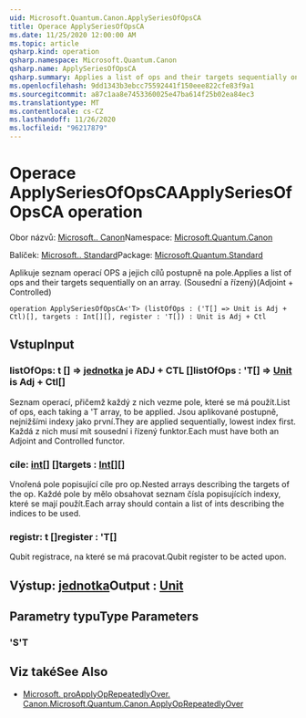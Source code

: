 ```yaml
---
uid: Microsoft.Quantum.Canon.ApplySeriesOfOpsCA
title: Operace ApplySeriesOfOpsCA
ms.date: 11/25/2020 12:00:00 AM
ms.topic: article
qsharp.kind: operation
qsharp.namespace: Microsoft.Quantum.Canon
qsharp.name: ApplySeriesOfOpsCA
qsharp.summary: Applies a list of ops and their targets sequentially on an array. (Adjoint + Controlled)
ms.openlocfilehash: 9dd1343b3ebcc75592441f150eee822cfe83f9a1
ms.sourcegitcommit: a87c1aa8e7453360025e47ba614f25b02ea84ec3
ms.translationtype: MT
ms.contentlocale: cs-CZ
ms.lasthandoff: 11/26/2020
ms.locfileid: "96217879"
---
```

# <a name="applyseriesofopsca-operation"></a><span data-ttu-id="c8da8-102">Operace ApplySeriesOfOpsCA</span><span class="sxs-lookup"><span data-stu-id="c8da8-102">ApplySeriesOfOpsCA operation</span></span>

<span data-ttu-id="c8da8-103">Obor názvů: [Microsoft.. Canon](xref:Microsoft.Quantum.Canon)</span><span class="sxs-lookup"><span data-stu-id="c8da8-103">Namespace: [Microsoft.Quantum.Canon](xref:Microsoft.Quantum.Canon)</span></span>

<span data-ttu-id="c8da8-104">Balíček: [Microsoft.. Standard](https://nuget.org/packages/Microsoft.Quantum.Standard)</span><span class="sxs-lookup"><span data-stu-id="c8da8-104">Package: [Microsoft.Quantum.Standard](https://nuget.org/packages/Microsoft.Quantum.Standard)</span></span>


<span data-ttu-id="c8da8-105">Aplikuje seznam operací OPS a jejich cílů postupně na pole.</span><span class="sxs-lookup"><span data-stu-id="c8da8-105">Applies a list of ops and their targets sequentially on an array.</span></span> <span data-ttu-id="c8da8-106">(Sousední a řízený)</span><span class="sxs-lookup"><span data-stu-id="c8da8-106">(Adjoint + Controlled)</span></span>

```qsharp
operation ApplySeriesOfOpsCA<'T> (listOfOps : ('T[] => Unit is Adj + Ctl)[], targets : Int[][], register : 'T[]) : Unit is Adj + Ctl
```


## <a name="input"></a><span data-ttu-id="c8da8-107">Vstup</span><span class="sxs-lookup"><span data-stu-id="c8da8-107">Input</span></span>

### <a name="listofops--t--unit--is-adj--ctl"></a><span data-ttu-id="c8da8-108">listOfOps: t [] => [jednotka](xref:microsoft.quantum.lang-ref.unit)  je ADJ + CTL []</span><span class="sxs-lookup"><span data-stu-id="c8da8-108">listOfOps : 'T[] => [Unit](xref:microsoft.quantum.lang-ref.unit)  is Adj + Ctl[]</span></span>

<span data-ttu-id="c8da8-109">Seznam operací, přičemž každý z nich vezme pole, které se má použít.</span><span class="sxs-lookup"><span data-stu-id="c8da8-109">List of ops, each taking a 'T array, to be applied.</span></span> <span data-ttu-id="c8da8-110">Jsou aplikované postupně, nejnižšími indexy jako první.</span><span class="sxs-lookup"><span data-stu-id="c8da8-110">They are applied sequentially, lowest index first.</span></span>
<span data-ttu-id="c8da8-111">Každá z nich musí mít sousední i řízený funktor.</span><span class="sxs-lookup"><span data-stu-id="c8da8-111">Each must have both an Adjoint and Controlled functor.</span></span>


### <a name="targets--int"></a><span data-ttu-id="c8da8-112">cíle: [int](xref:microsoft.quantum.lang-ref.int)[] []</span><span class="sxs-lookup"><span data-stu-id="c8da8-112">targets : [Int](xref:microsoft.quantum.lang-ref.int)[][]</span></span>

<span data-ttu-id="c8da8-113">Vnořená pole popisující cíle pro op.</span><span class="sxs-lookup"><span data-stu-id="c8da8-113">Nested arrays describing the targets of the op.</span></span> <span data-ttu-id="c8da8-114">Každé pole by mělo obsahovat seznam čísla popisujících indexy, které se mají použít.</span><span class="sxs-lookup"><span data-stu-id="c8da8-114">Each array should contain a list of ints describing the indices to be used.</span></span>


### <a name="register--t"></a><span data-ttu-id="c8da8-115">registr: t []</span><span class="sxs-lookup"><span data-stu-id="c8da8-115">register : 'T[]</span></span>

<span data-ttu-id="c8da8-116">Qubit registrace, na které se má pracovat.</span><span class="sxs-lookup"><span data-stu-id="c8da8-116">Qubit register to be acted upon.</span></span>



## <a name="output--unit"></a><span data-ttu-id="c8da8-117">Výstup: [jednotka](xref:microsoft.quantum.lang-ref.unit)</span><span class="sxs-lookup"><span data-stu-id="c8da8-117">Output : [Unit](xref:microsoft.quantum.lang-ref.unit)</span></span>



## <a name="type-parameters"></a><span data-ttu-id="c8da8-118">Parametry typu</span><span class="sxs-lookup"><span data-stu-id="c8da8-118">Type Parameters</span></span>

### <a name="t"></a><span data-ttu-id="c8da8-119">'S</span><span class="sxs-lookup"><span data-stu-id="c8da8-119">'T</span></span>



## <a name="see-also"></a><span data-ttu-id="c8da8-120">Viz také</span><span class="sxs-lookup"><span data-stu-id="c8da8-120">See Also</span></span>

- [<span data-ttu-id="c8da8-121">Microsoft. proApplyOpRepeatedlyOver. Canon.</span><span class="sxs-lookup"><span data-stu-id="c8da8-121">Microsoft.Quantum.Canon.ApplyOpRepeatedlyOver</span></span>](xref:Microsoft.Quantum.Canon.ApplyOpRepeatedlyOver)